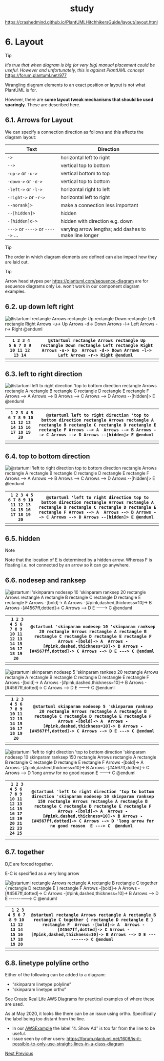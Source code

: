 <h1 align="center">study</h1>






https://crashedmind.github.io/PlantUMLHitchhikersGuide/layout/layout.html



# 6. Layout

Tip

*It’s true that when diagram is big (or very big) manual placement could be useful. However and unfortunately, this is against PlantUML concept* https://forum.plantuml.net/977

Wrangling diagram elements to an exact position or layout is not what PlantUML is for.

However, there are **some layout tweak mechanisms that should be used sparingly**. These are described here.

## 6.1. Arrows for Layout

We can specify a connection direction as follows and this affects the diagram layout:

| Text                            | Direction                                             |
| ------------------------------- | ----------------------------------------------------- |
| `->`                            | horizontal left to right                              |
| `-->`                           | vertical top to bottom                                |
| `-up->` or `-u->`               | vertical bottom to top                                |
| `-down->` or `-d->`             | vertical top to bottom                                |
| `-left->` or `-l->`             | horizontal right to left                              |
| `-right->` or `-r->`            | horizontal left to right                              |
| `--norank]>`                    | make a connection less important                      |
| `--[hidden]>`                   | hidden                                                |
| `-[hidden]d->`                  | hidden with direction e.g. down                       |
| `--->` or `---->` or `----->` … | varying arrow lengths; add dashes to make line longer |

Tip

The order in which diagram elements are defined can also impact how they are laid out.

Tip

Arrow head stypes per https://plantuml.com/sequence-diagram are for sequence diagrams only i.e. won’t work in our component diagram examples.

## 6.2. up down left right

![@startuml  rectangle Arrows rectangle Up rectangle Down rectangle Left rectangle Right  Arrows -u-> Up  Arrows -d-> Down Arrows -l-> Left Arrows -r-> Right  @enduml](study.assets/plantuml-9677fba4d387e86b8def14aa11d4c75a7aa277fd.png)

| ` 1 2 3 4 5 6 7 8 9 10 11 12 13 14` | `@startuml rectangle Arrows rectangle Up rectangle Down rectangle Left rectangle Right Arrows -u-> Up  Arrows -d-> Down Arrows -l-> Left Arrows -r-> Right @enduml ` |
| ----------------------------------- | ------------------------------------------------------------ |
|                                     |                                                              |

## 6.3. left to right direction

![@startuml  left to right direction 'top to bottom direction  rectangle Arrows rectangle A rectangle B rectangle C rectangle D rectangle E rectangle F  Arrows --> A  Arrows --> B Arrows --> C Arrows --> D Arrows --[hidden]> E  @enduml](study.assets/plantuml-3613326002478e6188b5ea74d16aff45e46a32e4.png)

| ` 1 2 3 4 5 6 7 8 9 10 11 12 13 14 15 16 17 18 19 20` | `@startuml left to right direction 'top to bottom direction rectangle Arrows rectangle A rectangle B rectangle C rectangle D rectangle E rectangle F Arrows --> A  Arrows --> B Arrows --> C Arrows --> D Arrows --[hidden]> E @enduml ` |
| ----------------------------------------------------- | ------------------------------------------------------------ |
|                                                       |                                                              |

## 6.4. top to bottom direction

![@startuml  'left to right direction top to bottom direction  rectangle Arrows rectangle A rectangle B rectangle C rectangle D rectangle E rectangle F  Arrows --> A  Arrows --> B Arrows --> C Arrows --> D Arrows --[hidden]> E  @enduml](study.assets/plantuml-328e7bf9ef79ca8d6196566abc708c995ddc81c5.png)

| ` 1 2 3 4 5 6 7 8 9 10 11 12 13 14 15 16 17 18 19 20` | `@startuml 'left to right direction top to bottom direction rectangle Arrows rectangle A rectangle B rectangle C rectangle D rectangle E rectangle F Arrows --> A  Arrows --> B Arrows --> C Arrows --> D Arrows --[hidden]> E @enduml ` |
| ----------------------------------------------------- | ------------------------------------------------------------ |
|                                                       |                                                              |

## 6.5. hidden

Note

Note that the location of E is determined by a hidden arrow. Whereas F is floating i.e. not connected by an arrow so it can go anywhere.

## 6.6. nodesep and ranksep

![@startuml  'skinparam nodesep 10 'skinparam ranksep 20  rectangle Arrows rectangle A rectangle B rectangle C rectangle D rectangle E rectangle F  Arrows -[bold]-> A  Arrows -[#pink,dashed,thickness=10]-> B Arrows -[#4567ff,dotted]-> C Arrows --> D E ---> C  @enduml](study.assets/plantuml-24c4181ee0e0c495c913c5703a71e6503af73bc0.png)

| ` 1 2 3 4 5 6 7 8 9 10 11 12 13 14 15 16 17 18 19 20` | `@startuml 'skinparam nodesep 10 'skinparam ranksep 20 rectangle Arrows rectangle A rectangle B rectangle C rectangle D rectangle E rectangle F Arrows -[bold]-> A  Arrows -[#pink,dashed,thickness=10]-> B Arrows -[#4567ff,dotted]-> C Arrows --> D E ---> C @enduml ` |
| ----------------------------------------------------- | ------------------------------------------------------------ |
|                                                       |                                                              |

![@startuml  skinparam nodesep 5 'skinparam ranksep 20  rectangle Arrows rectangle A rectangle B rectangle C rectangle D rectangle E rectangle F  Arrows -[bold]-> A  Arrows -[#pink,dashed,thickness=10]-> B Arrows -[#4567ff,dotted]-> C Arrows --> D E ---> C  @enduml](study.assets/plantuml-b11497574b50086a1f14e9551b0a01c1701d72d9.png)

| ` 1 2 3 4 5 6 7 8 9 10 11 12 13 14 15 16 17 18 19 20` | `@startuml skinparam nodesep 5 'skinparam ranksep 20 rectangle Arrows rectangle A rectangle B rectangle C rectangle D rectangle E rectangle F Arrows -[bold]-> A  Arrows -[#pink,dashed,thickness=10]-> B Arrows -[#4567ff,dotted]-> C Arrows --> D E ---> C @enduml ` |
| ----------------------------------------------------- | ------------------------------------------------------------ |
|                                                       |                                                              |

![@startuml  'left to right direction 'top to bottom direction  'skinparam nodesep 10 skinparam ranksep 150  rectangle Arrows rectangle A rectangle B rectangle C rectangle D rectangle E rectangle F  Arrows -[bold]-> A  Arrows -[#pink,dashed,thickness=10]-> B Arrows -[#4567ff,dotted]-> C Arrows --> D  'long arrow for no good reason  E ---> C   @enduml](study.assets/plantuml-ea2480c6c4f0473032e04684113a113ddc755f80.png)

| ` 1 2 3 4 5 6 7 8 9 10 11 12 13 14 15 16 17 18 19 20 21 22 23 24 25` | `@startuml 'left to right direction 'top to bottom direction 'skinparam nodesep 10 skinparam ranksep 150 rectangle Arrows rectangle A rectangle B rectangle C rectangle D rectangle E rectangle F Arrows -[bold]-> A  Arrows -[#pink,dashed,thickness=10]-> B Arrows -[#4567ff,dotted]-> C Arrows --> D 'long arrow for no good reason  E ---> C  @enduml ` |
| ------------------------------------------------------------ | ------------------------------------------------------------ |
|                                                              |                                                              |

## 6.7. together

D,E are forced together.

E-C is specified as a very long arrow

![@startuml  rectangle Arrows rectangle A rectangle B rectangle C together { rectangle D rectangle E } rectangle F   Arrows -[bold]-> A  Arrows -[#4567ff,dotted]-> C Arrows -[#pink,dashed,thickness=10]-> B Arrows --> D E ---------> C  @enduml](study.assets/plantuml-06436b83d5a6e8ea43ac578124b9cfc6a7cd225d.png)

| ` 1 2 3 4 5 6 7 8 9 10 11 12 13 14 15 16 17 18 19 20` | `@startuml rectangle Arrows rectangle A rectangle B rectangle C together { rectangle D rectangle E } rectangle F  Arrows -[bold]-> A  Arrows -[#4567ff,dotted]-> C Arrows -[#pink,dashed,thickness=10]-> B Arrows --> D E ---------> C @enduml ` |
| ----------------------------------------------------- | ------------------------------------------------------------ |
|                                                       |                                                              |

## 6.8. linetype polyline ortho

Either of the following can be added to a diagram:

- “skinparam linetype polyline”
- “skinparam linetype ortho”

See [Create Real Life AWS Diagrams](https://crashedmind.github.io/PlantUMLHitchhikersGuide/aws/aws.html#create-real-life-aws-diagrams) for practical examples of where these are used.

As at May 2020, it looks like there can be an issue using ortho. Specifically the label being too distant from the line.

- In our [AWSExample](http://www.plantuml.com/plantuml/uml/VL1BRnD13BxFhp1x8KXa8mfS8bGrH1Ng0GbfUPmdCsxMYkV1F99MLVyxJfPLAhJailRuUtpstkIYKwcErIloXgj5-AGFcMcpMFtgri6vuAydiOvSPBedj6qK_GH9rB4MN6Zc_r5Ss11VP6pHOz9yYV8bXHhlJF3v1KkzpZloKIVjWCbZUOm8-vZD9103FnuVQW8BgVH1gQZDJcyH6haTrXogRU19tQwlPftJ5X_UGZCqq67Qay569j2yKSzA_SYOykpqbU6fZkZtf2qL2bxpKOTfjhAt3wRNVej2MLaONwFYw-cVpOOYiszrmvHxJA1ZX93WW9kHEoJ3t8Q3dr_3e5d2knP-KgQI_vh1FD6sBy8uXo_XgeMkw5H0LtFSK9t1is2uUGdlM_XC5XB-hfWBBAJBCVYCQc30dF6-lDZXWxZtuI29uvB_MdviuSv5ySaIBew6oUoaaiz5Cqk7U_G5diPGii_g1hsjZly0) the label “4. Show Ad” is too far from the line to be useful.
- issue seen by other users: https://forum.plantuml.net/1608/is-it-possible-to-only-use-straight-lines-in-a-class-diagram

[Next ](https://crashedmind.github.io/PlantUMLHitchhikersGuide/diagramAnnotation/diagramAnnotation.html)[ Previous](https://crashedmind.github.io/PlantUMLHitchhikersGuide/color/color.html)